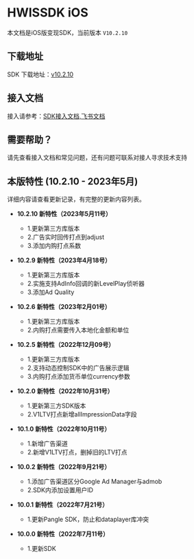 # HWISSDK iOS 

本文档是iOS版变现SDK，当前版本 `V10.2.10`

## 下载地址

SDK 下载地址：[v10.2.10](https://github.com/artwl/hw_game_mp_sdk_ironsource_ios/releases)


## 接入文档

接入请参考：[SDK接入文档,飞书文档](https://hellowd.feishu.cn/docx/doxcnU3qOqPmTxXAh3XV34BJ4cc#)

## 需要帮助？

请先查看接入文档和常见问题，还有问题可联系对接人寻求技术支持

## 本版特性 (10.2.10 - 2023年5月)

详细内容请查看更新记录，有完整的更新内容列表。

- **10.2.10 新特性（2023年5月11号）**
  - 1.更新第三方库版本
  - 2.广告实时回传打点到adjust
  - 3.添加内购打点系数
  
- **10.2.9 新特性（2023年4月18号）**
  - 1.更新第三方库版本
  - 2.实施支持AdInfo回调的新LevelPlay侦听器
  - 3.添加Ad Quality
  
- **10.2.6 新特性（2023年2月01号）**
  - 1.更新第三方库版本
  - 2.内购打点需要传入本地化金额和单位
  
- **10.2.5 新特性（2022年12月09号）**
  - 1.更新第三方库版本
  - 2.支持动态控制SDK中的广告展示逻辑
  - 3.内购打点添加货币单位currency参数
  
- **10.2.0 新特性（2022年10月31号）**
  - 1.更新第三方SDK版本
  - 2.V1LTV打点新增allImpressionData字段
  
- **10.1.0 新特性（2022年10月11号）**
  - 1.新增广告渠道
  - 2.新增V1LTV打点，删掉旧的LTV打点
  
- **10.0.2 新特性（2022年9月21号）**
  - 1.添加广告渠道区分Google Ad Manager与admob
  - 2.SDK内添加设置用户ID

- **10.0.1 新特性（2022年7月21号）**
  - 1.更新Pangle SDK，防止和dataplayer库冲突

- **10.0.0 新特性（2022年7月11号）**
  - 1.更新SDK
